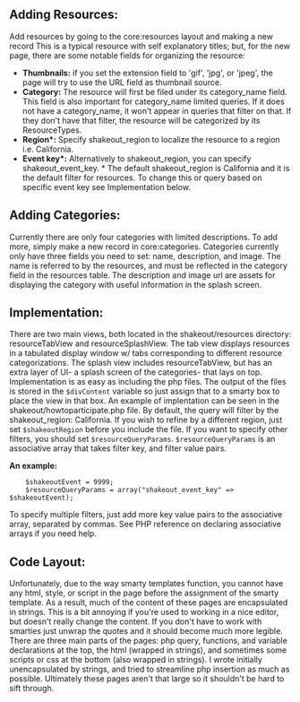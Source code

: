 Adding Resources:
-----------------
Add resources by going to the core:resources layout and making a new record
This is a typical resource with self explanatory titles; but, for the new page, there are some notable fields for organizing the resource:
  + **Thumbnails:** if you set the extension field to 'gif', 'jpg', or 'jpeg', the page will try to use the URL field as thumbnail source. 
  + **Category:** The resource will first be filed under its category_name field. This field is also important for category_name limited queries. If it does not have a category_name, it won't appear in queries that filter on that. If they don't have that filter, the resource will be categorized by its ResourceTypes.
  + **Region\*:** Specify shakeout_region to localize the resource to a region i.e. California. 
  + **Event key\*:** Alternatively to shakeout_region, you can specify shakeout_event_key.
\* The default shakeout_region is California and it is the default filter for resources. To change this or query based on specific event key see Implementation below.

Adding Categories:
-----------------
Currently there are only four categories with limited descriptions. To add more, simply make a new record in core:categories. 
Categories currently only have three fields you need to set: name, description, and image. The name is referred to by the resources, and must be reflected in the category field in the resources table.
The description and image url are assets for displaying the category with useful information in the splash screen.

Implementation:
-----------------
There are two main views, both located in the shakeout/resources directory: resourceTabView and resourceSplashView. The tab view displays resources in a tabulated display window w/ tabs corresponding to different resource categorizations. The splash view includes resourceTabView, but has an extra layer of UI- a splash screen of the categories- that lays on top.
Implementation is as easy as including the php files. The output of the files is stored in the `$divContent` variable so just assign that to a smarty box to place the view in that box. An example of implentation can be seen in the shakeout/howtoparticipate.php file.
By default, the query will filter by the shakeout_region: California. If you wish to refine by a different region, just set `$shakeoutRegion` before you include the file. If you want to specify other filters, you should set `$resourceQueryParams`.
`$resourceQueryParams` is an associative array that takes filter key, and filter value pairs. 

**An example:**
````	
    $shakeoutEvent = 9999;
    $resourceQueryParams = array("shakeout_event_key" => $shakeoutEvent);
````
To specify multiple filters, just add more key value pairs to the associative array, separated by commas. See PHP reference on declaring associative arrays if you need help.

Code Layout:
-----------------
Unfortunately, due to the way smarty templates function, you cannot have any html, style, or script in the page before the assignment of the smarty template. As a result, much of the content of these pages are encapsulated in strings. This is a bit annoying if you're used to working in a nice editor, but doesn't really change the content. If you don't have to work with smarties just unwrap the quotes and it should become much more legible. 
There are three main parts of the pages: php query, functions, and variable declarations at the top, the html (wrapped in strings), and sometimes some scripts or css at the bottom (also wrapped in strings).
I wrote initially unencapsulated by strings, and tried to streamline php insertion as much as possible. Ultimately these pages aren't that large so it shouldn't be hard to sift through. 	
